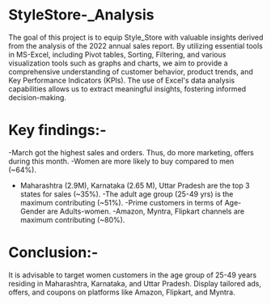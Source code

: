 # StyleStore-_Analysis
The goal of this project is to equip Style_Store with valuable insights derived from the analysis of the 2022 annual sales report. By utilizing essential tools in MS-Excel, including Pivot tables, Sorting, Filtering, and various visualization tools such as graphs and charts, we aim to provide a comprehensive understanding of customer behavior, product trends, and Key Performance Indicators (KPIs).
 The use of Excel's data analysis capabilities allows us to extract meaningful insights, fostering informed decision-making.

# Key findings:-
-March got the highest sales and orders. Thus, do more marketing, offers during this month. 
-Women are more likely to buy compared to men (~64%).
- Maharashtra (2.9M), Karnataka (2.65 M), Uttar Pradesh are the top 3 states for sales (~35%).
 -The adult age group (25-49 yrs) is the maximum contributing (~51%). 
-Prime customers in terms of Age-Gender are Adults-women. 
-Amazon, Myntra, Flipkart channels are maximum contributing (~80%).

# Conclusion:-
 It is advisable to target women customers in the age group of 25-49 years residing in Maharashtra, Karnataka, and Uttar Pradesh. Display tailored ads, offers, and coupons on platforms like Amazon, Flipkart, and Myntra.
